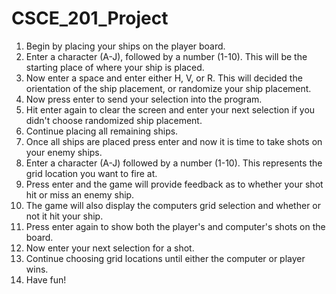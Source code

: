 # CSCE_201_Project
1. Begin by placing your ships on the player board.
2. Enter a character (A-J), followed by a number (1-10). This will be the starting place of where your ship is placed. 
3. Now enter a space and enter either H, V, or R. This will decided the orientation of the ship placement, or randomize your ship placement. 
4. Now press enter to send your selection into the program.
5. Hit enter again to clear the screen and enter your next selection if you didn't choose randomized ship placement.
6. Continue placing all remaining ships.
7. Once all ships are placed press enter and now it is time to take shots on your enemy ships.
8. Enter a character (A-J) followed by a number (1-10). This represents the grid location you want to fire at.
9. Press enter and the game will provide feedback as to whether your shot hit or miss an enemy ship.
10. The game will also display the computers grid selection and whether or not it hit your ship.
11. Press enter again to show both the player's and computer's shots on the board.
12. Now enter your next selection for a shot.
13. Continue choosing grid locations until either the computer or player wins.
14. Have fun!
